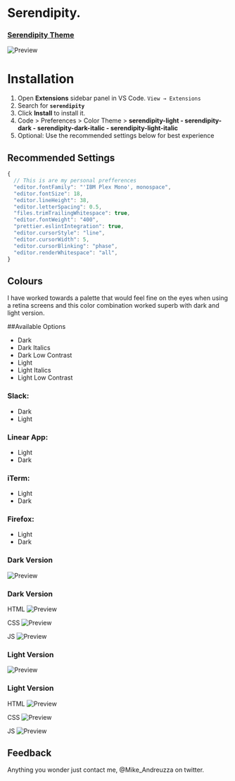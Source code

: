 # Serendipity.

### [Serendipity Theme](https://serendipitytheme.com)

![Preview](https://wvsc.dev/images/ogtwitter.png)

# Installation

1. Open **Extensions** sidebar panel in VS Code. `View → Extensions`
2. Search for **`serendipity`**
3. Click **Install** to install it.
4. Code > Preferences > Color Theme >
 **serendipity-light - serendipity-dark - serendipity-dark-italic - serendipity-light-italic**
5. Optional: Use the recommended settings below for best experience

## Recommended Settings

```js
{
  // This is are my personal prefferences
  "editor.fontFamily": "'IBM Plex Mono', monospace",
  "editor.fontSize": 18,
  "editor.lineHeight": 38,
  "editor.letterSpacing": 0.5,
  "files.trimTrailingWhitespace": true,
  "editor.fontWeight": "400",
  "prettier.eslintIntegration": true,
  "editor.cursorStyle": "line",
  "editor.cursorWidth": 5,
  "editor.cursorBlinking": "phase",
  "editor.renderWhitespace": "all",
}
```

## Colours
I have worked towards a palette that would feel fine on the eyes when using a retina screens and this color combination worked superb with dark and light version.

##Available Options
- Dark
- Dark Italics
- Dark Low Contrast
- Light
- Light Italics
- Light Low Contrast

### Slack:
- Dark
- Light

### Linear App:
- Light
- Dark

### iTerm:
- Light
- Dark

### Firefox:
- Light
- Dark


### Dark Version
![Preview](https://github.com/michael-andreuzza/wvsc-serendipity/blob/master/darkColors.png?raw=true)
### Dark Version
HTML
![Preview](https://github.com/michael-andreuzza/wvsc-serendipity/blob/master/darkHtml.png?raw=true)

CSS
![Preview](https://raw.githubusercontent.com/michael-andreuzza/wvsc-serendipity/master/darkCss.png)

JS
![Preview](https://github.com/michael-andreuzza/wvsc-serendipity/blob/master/darkJs.png?raw=true)



### Light Version
![Preview](https://github.com/michael-andreuzza/wvsc-serendipity/blob/master/lightColors.png?raw=true)

### Light Version
HTML
![Preview](https://github.com/michael-andreuzza/wvsc-serendipity/blob/master/lightHtml.png?raw=true)

CSS
![Preview](https://github.com/michael-andreuzza/wvsc-serendipity/blob/master/lightCss.png?raw=true)

JS
![Preview](https://github.com/michael-andreuzza/wvsc-serendipity/blob/master/lightJs.png?raw=true)

## Feedback

Anything you wonder just contact me, @Mike_Andreuzza on twitter.
